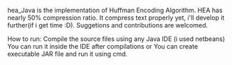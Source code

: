 hea_Java is the implementation of Huffman Encoding Algorithm. 
HEA has nearly 50% compression ratio. It compress text properly yet, i'll develop it further(if i get time :D).
Suggetions and contributions are welcomed.

How to run:
	Compile the source files using any Java IDE (i used netbeans) 
	You can run it inside the IDE after compilations or
	You can create executable JAR file and run it using cmd.